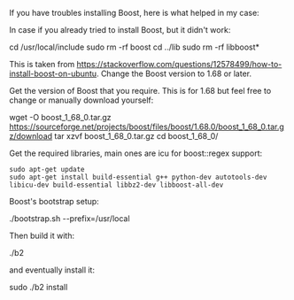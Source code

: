 If you have troubles installing Boost, here is what helped in my case:

In case if you already tried to install Boost, but it didn't work:

cd /usr/local/include
sudo rm -rf boost
cd ../lib
sudo rm -rf libboost*

This is taken from https://stackoverflow.com/questions/12578499/how-to-install-boost-on-ubuntu. Change the Boost version to 1.68 or later.

Get the version of Boost that you require. This is for 1.68 but feel free to change or manually download yourself:

wget -O boost_1_68_0.tar.gz https://sourceforge.net/projects/boost/files/boost/1.68.0/boost_1_68_0.tar.gz/download
tar xzvf boost_1_68_0.tar.gz
cd boost_1_68_0/

Get the required libraries, main ones are icu for boost::regex support:

    sudo apt-get update
    sudo apt-get install build-essential g++ python-dev autotools-dev libicu-dev build-essential libbz2-dev libboost-all-dev

Boost's bootstrap setup:

./bootstrap.sh --prefix=/usr/local

Then build it with:

./b2

and eventually install it:

sudo ./b2 install


